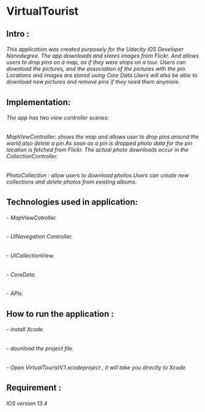 # VirtualTourist

## Intro :
###### This application was created purposely for the Udacity iOS Developer Nanodegree. The app downloads and stores images from Flickr. And allows users to drop pins on a map, as if they were stops on a tour. Users can download  the pictures, and the association of the pictures with the pin. Locations and images are stored using Core Data.Users will also be able to download new pictures and remove pins if they need them anymore.

## Implementation:

###### The app has two view controller scenes:

###### MapViewController: shows the map and allows user to drop pins around the world,also delete a pin.As soon as a pin is dropped photo data for the pin location is fetched from Flickr. The actual photo downloads occur in the CollectionController.

###### PhotoCollection : allow users to download photos.Users can create new collections and delete photos from existing albums.

## Technologies used in application:

###### - MapViewCotroller.
###### - UINavegation Controller.
###### - UICollectionView.
###### - CoreDeta.
###### - APIs.


## How to run the application :

###### - install Xcode.
###### - dounload the project file.
###### - Open VirtualTouristV.1.xcodeproject , it will take you directly to Xcode

## Requirement :
###### IOS version 13.4

